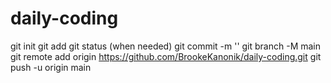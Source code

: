 # daily-coding

git init 
git add
git status (when needed)
git commit -m ''
git branch -M main
git remote add origin https://github.com/BrookeKanonik/daily-coding.git
git push -u origin main
